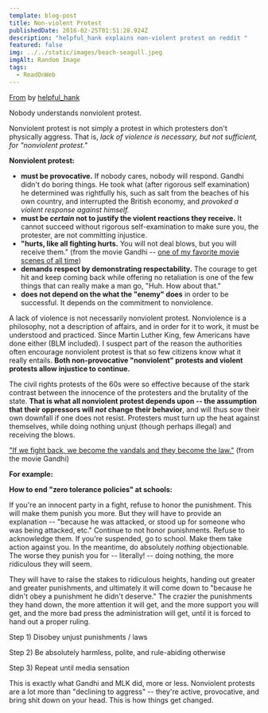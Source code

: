 ```yaml
---
template: blog-post
title: Non-violent Protest
publishedDate: 2016-02-25T01:51:28.924Z
description: "helpful_hank explains non-violent protest on reddit "
featured: false
img: ../../static/images/beach-seagull.jpeg
imgAlt: Random Image
tags:
  - ReadOnWeb
---
```

[From](https://www.reddit.com/r/politics/comments/47h1xi/black_lives_matter_activists_interrupt_hillary/d0d33e2/) by [helpful_hank](https://www.reddit.com/user/helpful_hank/)

Nobody understands nonviolent protest.

Nonviolent protest is not simply a protest in which protesters don't physically aggress. That is, *lack of violence is necessary, but not sufficient, for "nonviolent protest."*

**Nonviolent protest:**

* **must be provocative.** If nobody cares, nobody will respond. Gandhi didn't do boring things. He took what (after rigorous self examination) he determined was rightfully his, such as salt from the beaches of his own country, and interrupted the British economy, and *provoked a violent response against himself.*
* **must be *certain* not to justify the violent reactions they receive.** It cannot succeed without rigorous self-examination to make sure you, the protester, are not committing injustice.
* **"hurts, like all fighting hurts.** You will not deal blows, but you will receive them." (from the movie Gandhi -- [one of my favorite movie scenes of all time](https://www.youtube.com/watch?v=5hS1YWtalPY)[](https://priceless-perlman-1612f9.netlify.app/non-violent-protest/))
* **demands respect by demonstrating respectability.** The courage to get hit and keep coming back while offering no retaliation is one of the few things that can really make a man go, "Huh. How about that."
* **does not depend on the what the "enemy" does** in order to be successful. It depends on the commitment to nonviolence.

A lack of violence is not necessarily nonviolent protest. Nonviolence is a philosophy, not a description of affairs, and in order for it to work, it must be understood and practiced. Since Martin Luther King, few Americans have done either (BLM included). I suspect part of the reason the authorities often encourage nonviolent protest is that so few citizens know what it really entails. **Both non-provocative "nonviolent" protests and violent protests allow injustice to continue.**

The civil rights protests of the 60s were so effective because of the stark contrast between the innocence of the protesters and the brutality of the state. **That is what all nonviolent protest depends upon -- the assumption that their oppressors will *not* change their behavior**, and will thus sow their own downfall if one does not resist. Protesters must turn up the heat against themselves, while doing nothing unjust (though perhaps illegal) and receiving the blows.

["If we fight back, we become the vandals and they become the law."](https://www.youtube.com/watch?v=fys2Lvv7VEA)[](https://priceless-perlman-1612f9.netlify.app/non-violent-protest/) (from the movie Gandhi)

**For example:**

**How to end "zero tolerance policies" at schools:**

If you're an innocent party in a fight, refuse to honor the punishment. This will make them punish you more. But they will have to provide an explanation -- "because he was attacked, or stood up for someone who was being attacked, etc." Continue to not honor punishments. Refuse to acknowledge them. If you're suspended, go to school. Make them take action against you. In the meantime, do absolutely *nothing* objectionable. The worse they punish you for -- literally! -- doing nothing, the more ridiculous they will seem.

They will have to raise the stakes to ridiculous heights, handing out greater and greater punishments, and ultimately it will come down to "because he didn't obey a punishment he didn't deserve." The crazier the punishments they hand down, the more attention it will get, and the more support you will get, and the more bad press the administration will get, until it is forced to hand out a proper ruling.

Step 1) Disobey unjust punishments / laws

Step 2) Be absolutely harmless, polite, and rule-abiding otherwise

Step 3) Repeat until media sensation

This is exactly what Gandhi and MLK did, more or less. Nonviolent protests are a lot more than "declining to aggress" -- they're active, provocative, and bring shit down on your head. This is how things get changed.
